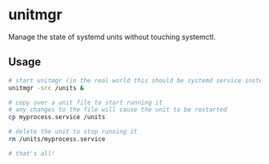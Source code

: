 # unitmgr

Manage the state of systemd units without touching systemctl.


## Usage

```bash
# start unitmgr (in the real world this should be systemd service instead)
unitmgr -src /units &

# copy over a unit file to start running it
# any changes to the file will cause the unit to be restarted
cp myprocess.service /units

# delete the unit to stop running it
rm /units/myprocess.service

# that's all!
```

